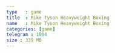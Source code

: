 ```yaml
---
type   : game
title  : Mike Tyson Heavyweight Boxing
name   : Mike Tyson Heavyweight Boxing
categories: [game]
telegram : 1004
size : 339 MB
---
```



